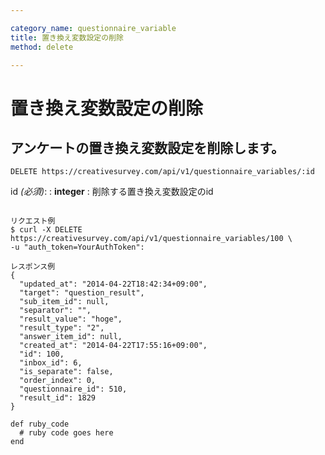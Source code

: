 ```yaml
---

category_name: questionnaire_variable
title: 置き換え変数設定の削除
method: delete

---
```


# 置き換え変数設定の削除

## アンケートの置き換え変数設定を削除します。

`DELETE https://creativesurvey.com/api/v1/questionnaire_variables/:id`

id _(必須)_:
: __integer__
: 削除する置き換え変数設定のid

~~~

リクエスト例
$ curl -X DELETE https://creativesurvey.com/api/v1/questionnaire_variables/100 \
-u "auth_token=YourAuthToken":

レスポンス例
{
  "updated_at": "2014-04-22T18:42:34+09:00",
  "target": "question_result",
  "sub_item_id": null,
  "separator": "",
  "result_value": "hoge",
  "result_type": "2",
  "answer_item_id": null,
  "created_at": "2014-04-22T17:55:16+09:00",
  "id": 100,
  "inbox_id": 6,
  "is_separate": false,
  "order_index": 0,
  "questionnaire_id": 510,
  "result_id": 1829
}

~~~

~~~
def ruby_code
  # ruby code goes here
end
~~~

